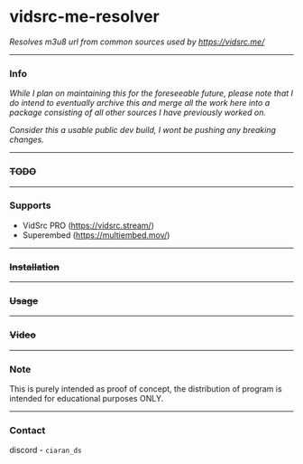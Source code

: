 # vidsrc-me-resolver
*Resolves m3u8 url from common sources used by https://vidsrc.me/*

---

### Info
*While I plan on maintaining this for the foreseeable future, please note that I do intend to eventually archive this and merge all the work here into a package consisting of all other sources I have previously worked on.*

*Consider this a usable public dev build, I wont be pushing any breaking changes.*

---

### ~~TODO~~

---

### Supports
- VidSrc PRO (https://vidsrc.stream/)
- Superembed (https://multiembed.mov/)

---

### ~~Installation~~

---

### ~~Usage~~

---

### ~~Video~~

---

### Note
This is purely intended as proof of concept, the distribution of program is intended for educational purposes ONLY. 

---

### Contact
discord - `ciaran_ds`
